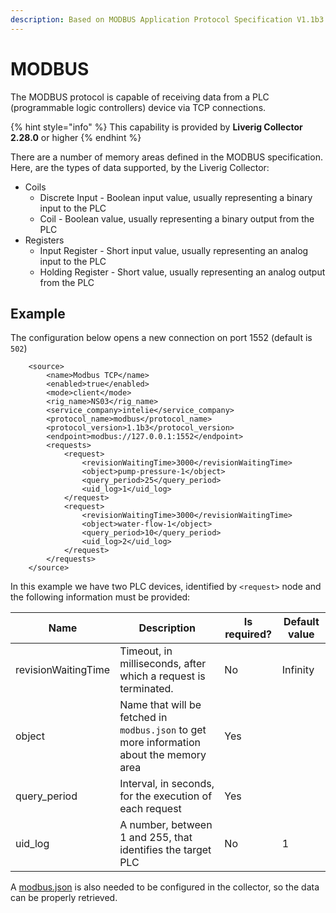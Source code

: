 ```yaml
---
description: Based on MODBUS Application Protocol Specification V1.1b3
---
```


# MODBUS

The MODBUS protocol is capable of receiving data from a PLC (programmable logic controllers) device via TCP connections.

{% hint style="info" %}
This capability is provided by **Liverig Collector 2.28.0** or higher&#x20;
{% endhint %}

There are a number of memory areas defined in the MODBUS specification. Here, are the types of data supported, by the Liverig Collector:

* Coils
  * Discrete Input - Boolean input value, usually representing a binary input to the PLC
  * Coil - Boolean value, usually representing a binary output from the PLC
* Registers
  * Input Register - Short input value, usually representing an analog input to the PLC
  * Holding Register - Short value, usually representing an analog output from the PLC

## Example

The configuration below opens a new connection on port 1552 (default is `502`)

```markup
    <source>
        <name>Modbus TCP</name>
        <enabled>true</enabled>
        <mode>client</mode>
        <rig_name>NS03</rig_name>
        <service_company>intelie</service_company>
        <protocol_name>modbus</protocol_name>
        <protocol_version>1.1b3</protocol_version>
        <endpoint>modbus://127.0.0.1:1552</endpoint>
        <requests>
            <request>
                <revisionWaitingTime>3000</revisionWaitingTime>
                <object>pump-pressure-1</object>
                <query_period>25</query_period>
                <uid_log>1</uid_log>
            </request>
            <request>
                <revisionWaitingTime>3000</revisionWaitingTime>
                <object>water-flow-1</object>
                <query_period>10</query_period>
                <uid_log>2</uid_log>
            </request>
        </requests>
    </source>
```

In this example we have two PLC devices, identified by `<request>` node and the following information must be provided:

| Name                | Description                                                                              | Is required? | Default value |
| ------------------- | ---------------------------------------------------------------------------------------- | ------------ | ------------- |
| revisionWaitingTime | Timeout, in milliseconds, after which a request is terminated.                           | No           | Infinity      |
| object              | Name that will be fetched in `modbus.json` to get more information about the memory area | Yes          |               |
| query\_period       | Interval, in seconds, for the execution of each request                                  | Yes          |               |
| uid\_log            | A number, between 1 and 255, that identifies the target PLC                              | No           | 1             |

A [modbus.json](./../configuration/modbus.json.md) is also needed to be configured in the collector, so the data can be properly retrieved.